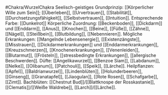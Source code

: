 #Chakra/WurzelChakra
Seelisch-geistiges Grundprinzip: [[Körperlicher Wille zum Sein]]; [[Überleben]], [[Urvertrauen]], [[Stabilität]], [[Durchsetzungsfähigkeit]], [[Selbstvertrauen]], [[Intuition]].
Entsprechende Farbe: [[Dunkelrot]]
Körperliche Zuordnung: [[Beckenboden]], [[Dickdarm]] und [[Enddarm]], [[Anus]], [[Knochen]], [[Beine]], [[Füße]], [[Zähne]], [[Nägel]], [[Steißbein]], [[Blutbildung]], [[Nebennieren]].
Mögliche Erkrankungen: [[Mangelnde Lebensenergie]], [[Existenzängste]], [[Misstrauen]], [[Dickdarmerkrankungen]] und [[Enddarmerkrankungen]], [[Kreuzschmerzen]], [[Knochenerkrankungen]], [[Venenleiden]], [[Blutarmut]], [[Frösteln]], [[stressbedingte Erkrankungen]], [[allergische Beschwerden]].
Düfte: [[Angelikawurzel]], [[Benzoe Siam]], [[Labdanum]], [[Nelke]], [[Olibanum]], [[Patchouli]], [[Speik]], [[Lärche]].
Heilpflanzen: [[Apfel]], [[Baldrianwurzel]], [[Lindenblüten]], [[Holunderbeeren]], [[Ginseng]], [[Granatapfel]], [[Jiaogulan]], [[Rote Rosen]], [[Schafgarbe]], [[Zimt]].
Bachblüten: [[Chestnut Bud]]/[[Blattknospe der Rosskastanie]], [[Clematis]]/[[Weiße Waldrebe]], [[Larch]]/[[Lärche]].